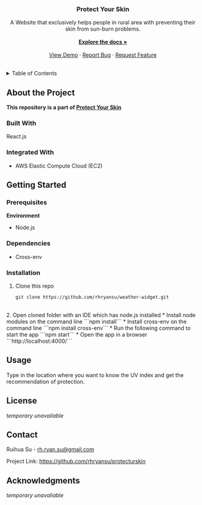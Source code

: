 <div align="center">

  <h3 align="center">Protect Your Skin</h3>

  <p align="center">
    A Website that exclusively helps people in rural area with preventing their skin from sun-burn problems.
    <br /><br />
    <a href="https://github.com/rhryansu/protecturskin"><strong>Explore the docs »</strong></a>
    <br />
    <br />
    <a href="https://github.com/rhryansu/protecturskin">View Demo</a>
    ·
    <a href="https://github.com/rhryansu/protecturskin/issues">Report Bug</a>
    ·
    <a href="https://github.com/rhryansu/protecturskin/issues">Request Feature</a>
  </p>
</div>
<br />

<!-- TABLE OF CONTENTS -->
<details>
  <summary>Table of Contents</summary>
  <ol>
    <li>
      <a href="#about-the-project">About The Project</a>
      <ul>
        <li><a href="#built-with">Built With</a></li>
      </ul>
    </li>
    <li>
      <a href="#getting-started">Getting Started</a>
      <ul>
        <li><a href="#prerequisites">Prerequisites</a></li>
        <li><a href="#installation">Installation</a></li>
      </ul>
    </li>
    <li><a href="#usage">Usage</a></li>
    <li><a href="#license">License</a></li>
    <li><a href="#contact">Contact</a></li>
    <li><a href="#acknowledgments">Acknowledgments</a></li>
  </ol>
</details>

## About the Project

**This repository is a part of [Protect Your Skin](https://github.com/rhryansu/protecturskin)**

### Built With

React.js

### Integrated With

* AWS Elastic Compute Cloud (EC2)
## Getting Started


### Prerequisites
**Environment**
* Node.js

### Dependencies
* Cross-env


### Installation

1. Clone this repo

   ```git clone https://github.com/rhryansu/weather-widget.git```
<br/>
2. Open cloned folder with an IDE which has node.js installed
* Install node modules on the command line
    ```npm install```
* Install cross-env on the command line
    ```npm install cross-env```
* Run the following command to start the app
    ```npm start```
* Open the app in a browser
    ```http://localhost:4000/```

## Usage

Type in the location where you want to know the UV index and get the recommendation of protection.

## License

*temporary unavailable*



## Contact

Ruihua Su - rh.ryan.su@gmail.com

Project Link: https://github.com/rhryansu/protecturskin

## Acknowledgments

*temporary unavaliable*